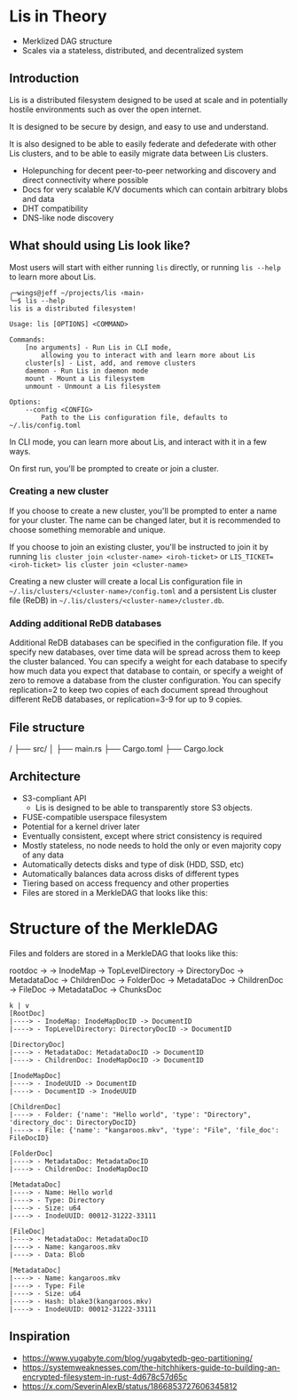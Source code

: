 # Lis in Theory
- Merklized DAG structure
- Scales via a stateless, distributed, and decentralized system

## Introduction
Lis is a distributed filesystem designed to be used
at scale and in potentially hostile environments such as over the open internet.

It is designed to be secure by design, and easy to use and understand.

It is also designed to be able to easily federate and defederate with
other Lis clusters, and to be able to easily migrate data between Lis clusters.

* Holepunching for decent peer-to-peer networking and discovery
  and direct connectivity where possible
* Docs for very scalable K/V documents which can contain arbitrary blobs and data
* DHT compatibility
* DNS-like node discovery

## What should using Lis look like?
Most users will start with either running `lis` directly, or running `lis --help` to learn more about Lis.
```
╭─wings@jeff ~/projects/lis ‹main›
╰─$ lis --help
lis is a distributed filesystem!

Usage: lis [OPTIONS] <COMMAND>

Commands:
    [no arguments] - Run Lis in CLI mode,
        allowing you to interact with and learn more about Lis
    cluster[s] - List, add, and remove clusters
    daemon - Run Lis in daemon mode
    mount - Mount a Lis filesystem
    unmount - Unmount a Lis filesystem

Options:
    --config <CONFIG>
        Path to the Lis configuration file, defaults to ~/.lis/config.toml
```

In CLI mode, you can learn more about Lis, and interact with it in a few ways.

On first run, you'll be prompted to create or join a cluster.

### Creating a new cluster

If you choose to create a new cluster, you'll be prompted to enter a name for your cluster.
The name can be changed later, but it is recommended to choose something memorable and unique.

If you choose to join an existing cluster, you'll be instructed to join it by running
`lis cluster join <cluster-name> <iroh-ticket>` or `LIS_TICKET=<iroh-ticket> lis cluster join <cluster-name>`

Creating a new cluster will create a local Lis configuration file in `~/.lis/clusters/<cluster-name>/config.toml` and a persistent Lis cluster file (ReDB) in `~/.lis/clusters/<cluster-name>/cluster.db`.

### Adding additional ReDB databases
Additional ReDB databases can be specified in the configuration file. If you specify new databases, over time data will be spread across them to keep the cluster balanced. You can specify a weight for each database to specify how much data you expect that database to contain, or specify a weight of zero to remove a database from the cluster configuration. You can specify replication=2 to keep two copies of each document spread throughout different ReDB databases, or replication=3-9 for up to 9 copies.

## File structure
/
├── src/
│   ├── main.rs
├── Cargo.toml
├── Cargo.lock

## Architecture
* S3-compliant API
    * Lis is designed to be able to transparently store S3 objects.
* FUSE-compatible userspace filesystem
* Potential for a kernel driver later
* Eventually consistent, except where strict consistency is required
* Mostly stateless, no node needs to hold the only or even majority copy of any data
* Automatically detects disks and type of disk (HDD, SSD, etc)
* Automatically balances data across disks of different types
* Tiering based on access frequency and other properties
* Files are stored in a MerkleDAG that looks like this:

# Structure of the MerkleDAG
Files and folders are stored in a MerkleDAG that looks like this:

rootdoc ->
  -> InodeMap
  -> TopLevelDirectory
    -> DirectoryDoc
      -> MetadataDoc
      -> ChildrenDoc
        -> FolderDoc
            -> MetadataDoc
            -> ChildrenDoc
        -> FileDoc
            -> MetadataDoc
            -> ChunksDoc
```
k | v
[RootDoc]
|----> - InodeMap: InodeMapDocID -> DocumentID
|----> - TopLevelDirectory: DirectoryDocID -> DocumentID

[DirectoryDoc]
|----> - MetadataDoc: MetadataDocID -> DocumentID
|----> - ChildrenDoc: InodeMapDocID -> DocumentID

[InodeMapDoc]
|----> - InodeUUID -> DocumentID
|----> - DocumentID -> InodeUUID

[ChildrenDoc]
|----> - Folder: {'name': "Hello world", 'type': "Directory", 'directory_doc': DirectoryDocID}
|----> - File: {'name': "kangaroos.mkv", 'type': "File", 'file_doc': FileDocID}

[FolderDoc]
|----> - MetadataDoc: MetadataDocID
|----> - ChildrenDoc: InodeMapDocID

[MetadataDoc]
|----> - Name: Hello world
|----> - Type: Directory
|----> - Size: u64
|----> - InodeUUID: 00012-31222-33111

[FileDoc]
|----> - MetadataDoc: MetadataDocID
|----> - Name: kangaroos.mkv
|----> - Data: Blob

[MetadataDoc]
|----> - Name: kangaroos.mkv
|----> - Type: File
|----> - Size: u64
|----> - Hash: blake3(kangaroos.mkv)
|----> - InodeUUID: 00012-31222-33111
```

## Inspiration
* https://www.yugabyte.com/blog/yugabytedb-geo-partitioning/
* https://systemweaknesses.com/the-hitchhikers-guide-to-building-an-encrypted-filesystem-in-rust-4d678c57d65c
* https://x.com/SeverinAlexB/status/1866853727606345812
